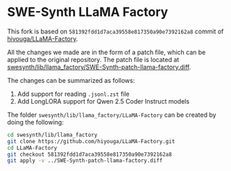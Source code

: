 # SWE-Synth LLaMA Factory

This fork is based on `581392fdd1d7aca39558e817350a90e7392162a8` commit of [hiyouga/LLaMA-Factory](https://github.com/hiyouga/LLaMA-Factory.git).

All the changes we made are in the form of a patch file, which can be applied to the original repository. The patch file is located at [swesynth/lib/llama_factory/SWE-Synth-patch-llama-factory.diff](./SWE-Synth-patch-llama-factory.diff).

The changes can be summarized as follows:

1. Add support for reading `.jsonl.zst` file
2. Add LongLORA support for Qwen 2.5 Coder Instruct models

The folder `swesynth/lib/llama_factory/LLaMA-Factory` can be created by doing the following:

```bash
cd swesynth/lib/llama_factory
git clone https://github.com/hiyouga/LLaMA-Factory.git
cd LLaMA-Factory
git checkout 581392fdd1d7aca39558e817350a90e7392162a8
git apply -v ../SWE-Synth-patch-llama-factory.diff
```
